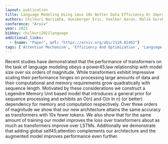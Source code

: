 ```yaml
---
layout: publication
title: Language Modeling Using Lmus 10x Better Data Efficiency Or Improved Scaling Compared To Transformers
authors: Chilkuri Narsimha, Hunsberger Eric, Voelker Aaron, Malik Gurshaant, Eliasmith Chris
conference: "Arxiv"
year: 2021
bibkey: chilkuri2021language
additional_links:
  - {name: "Paper", url: "https://arxiv.org/abs/2110.02402"}
tags: ['Attention Mechanism', 'Efficiency And Optimization', 'Language Modeling', 'Model Architecture', 'Pretraining Methods', 'Training Techniques', 'Transformer']
---
```

Recent studies have demonstrated that the performance of transformers on the task of language modeling obeys a power45;law relationship with model size over six orders of magnitude. While transformers exhibit impressive scaling their performance hinges on processing large amounts of data and their computational and memory requirements grow quadratically with sequence length. Motivated by these considerations we construct a Legendre Memory Unit based model that introduces a general prior for sequence processing and exhibits an O(n) and O(n ln n) (or better) dependency for memory and computation respectively. Over three orders of magnitude we show that our new architecture attains the same accuracy as transformers with 10x fewer tokens. We also show that for the same amount of training our model improves the loss over transformers about as much as transformers improve over LSTMs. Additionally we demonstrate that adding global self45;attention complements our architecture and the augmented model improves performance even further.
